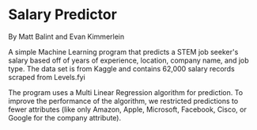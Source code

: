 # Salary Predictor

By Matt Balint and Evan Kimmerlein

A simple Machine Learning program that predicts a STEM job seeker's salary based off of years of experience, location, company name, and job type. The data set is from Kaggle and contains 62,000 salary records scraped from Levels.fyi

The program uses a Multi Linear Regression algorithm for prediction. To improve the performance of the algorithm, we restricted predictions to fewer attributes (like only Amazon, Apple, Microsoft, Facebook, Cisco, or Google for the company attribute).
